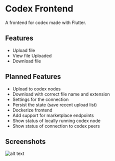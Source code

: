
# Codex Frontend

A frontend for codex made with Flutter.

## Features

- Upload file
- View file Uploaded
- Download file

## Planned Features
- Upload to codex nodes
- Download with correct file name and extension
- Settings for the connection
- Persist the state (save recent upload list)
- Dockerize frontend
- Add support for marketplace endpoints
- Show status of locally running codex node
- Show status of connection to codex peers


## Screenshots
![alt text](https://github.com/[username]/[reponame]/blob/[branch]/image.jpg?raw=true)